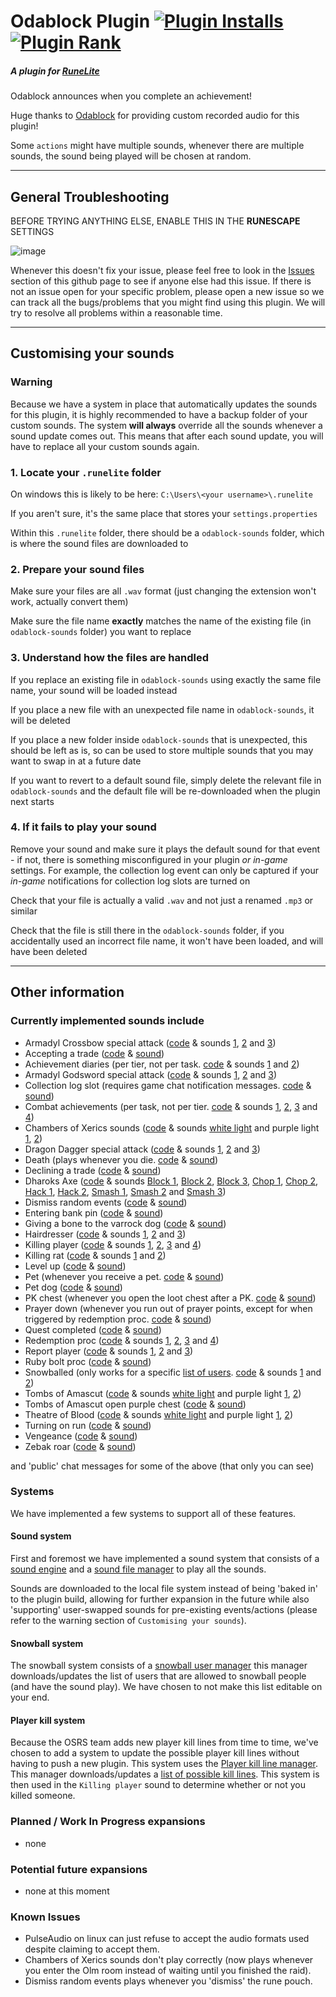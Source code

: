 # Odablock Plugin [![Plugin Installs](https://img.shields.io/endpoint?url=https://i.pluginhub.info/shields/installs/plugin/odablock)](https://runelite.net/plugin-hub/dappermickie) [![Plugin Rank](https://img.shields.io/endpoint?url=https://i.pluginhub.info/shields/rank/plugin/odablock)](https://runelite.net/plugin-hub/show/odablock)

##### A plugin for [RuneLite](https://runelite.net/)

Odablock announces when you complete an achievement!

Huge thanks to [Odablock](https://kick.com/odablock) for providing custom recorded audio for this plugin!

Some `actions` might have multiple sounds, whenever there are multiple sounds, the sound being played will be chosen at random.
___
## General Troubleshooting
BEFORE TRYING ANYTHING ELSE, ENABLE THIS IN THE **RUNESCAPE** SETTINGS

![image](https://user-images.githubusercontent.com/62370532/208992085-e2c07494-d8bb-489e-b7f3-ed538175acbc.png)

Whenever this doesn't fix your issue, please feel free to look in the [Issues](https://github.com/DapperMickie/odablock-sounds/issues) section of this github page to see if anyone else had this issue. If there is not an issue open for your specific problem, please open a new issue so we can track all the bugs/problems that you might find using this plugin. We will try to resolve all problems within a reasonable time.
___

## Customising your sounds

### Warning

Because we have a system in place that automatically updates the sounds for this plugin, it is highly recommended to have a backup folder of your custom sounds. The system __will always__ override all the sounds whenever a sound update comes out. This means that after each sound update, you will have to replace all your custom sounds again.

### 1. Locate your `.runelite` folder

On windows this is likely to be here: `C:\Users\<your username>\.runelite`

If you aren't sure, it's the same place that stores your `settings.properties`

Within this `.runelite` folder, there should be a `odablock-sounds` folder, which is where the sound files are downloaded to

### 2. Prepare your sound files

Make sure your files are all `.wav` format (just changing the extension won't work, actually convert them)

Make sure the file name __exactly__ matches the name of the existing file (in `odablock-sounds` folder) you want to replace

### 3. Understand how the files are handled

If you replace an existing file in `odablock-sounds` using exactly the same file name, your sound will be loaded instead

If you place a new file with an unexpected file name in `odablock-sounds`, it will be deleted

If you place a new folder inside `odablock-sounds` that is unexpected, this should be left as is, so can be used to store multiple sounds that you may want to swap in at a future date

If you want to revert to a default sound file, simply delete the relevant file in `odablock-sounds` and the default file will be re-downloaded when the plugin next starts

### 4. If it fails to play your sound

Remove your sound and make sure it plays the default sound for that event - if not, there is something misconfigured in your plugin _or in-game_ settings. For example, the collection log event can only be captured if your _in-game_ notifications for collection log slots are turned on

Check that your file is actually a valid `.wav` and not just a renamed `.mp3` or similar

Check that the file is still there in the `odablock-sounds` folder, if you accidentally used an incorrect file name, it won't have been loaded, and will have been deleted
___

## Other information

### Currently implemented sounds include

- Armadyl Crossbow special attack ([code](https://github.com/DapperMickie/odablock-sounds/blob/master/src/main/java/com/github/dappermickie/odablock/sounds/AcbSpec.java) & sounds [1](https://github.com/DapperMickie/odablock-sounds/blob/sounds/AcbSpec_r1.wav), [2](https://github.com/DapperMickie/odablock-sounds/blob/sounds/AcbSpec_r2.wav) and [3](https://github.com/DapperMickie/odablock-sounds/blob/sounds/AcbSpec_r3.wav))
- Accepting a trade ([code](https://github.com/DapperMickie/odablock-sounds/blob/master/src/main/java/com/github/dappermickie/odablock/sounds/AcceptTrade.java) & [sound](https://github.com/DapperMickie/odablock-sounds/blob/sounds/AcceptTrade.wav))
- Achievement diaries (per tier, not per task. [code](https://github.com/DapperMickie/odablock-sounds/blob/master/src/main/java/com/github/dappermickie/odablock/sounds/AchievementDiaries.java) & sounds [1](https://github.com/DapperMickie/odablock-sounds/blob/sounds/AchievementDiary_r1.wav) and [2](https://github.com/DapperMickie/odablock-sounds/blob/sounds/AchievementDiary_r2.wav))
- Armadyl Godsword special attack ([code](https://github.com/DapperMickie/odablock-sounds/blob/master/src/main/java/com/github/dappermickie/odablock/sounds/AgsSpec.java) & sounds [1](https://github.com/DapperMickie/odablock-sounds/blob/sounds/AgsSpec_r1.wav), [2](https://github.com/DapperMickie/odablock-sounds/blob/sounds/AgsSpec_r2.wav) and [3](https://github.com/DapperMickie/odablock-sounds/blob/sounds/AgsSpec_r3.wav))
- Collection log slot (requires game chat notification messages. [code](https://github.com/DapperMickie/odablock-sounds/blob/master/src/main/java/com/github/dappermickie/odablock/sounds/CollectionLog.java) & [sound](https://github.com/DapperMickie/odablock-sounds/blob/sounds/ColLogSlotCompleted_r1.wav))
- Combat achievements (per task, not per tier. [code](https://github.com/DapperMickie/odablock-sounds/blob/master/src/main/java/com/github/dappermickie/odablock/sounds/CombatAchievements.java) & sounds [1](https://github.com/DapperMickie/odablock-sounds/blob/sounds/CombatTaskCompleted_r1.wav), [2](https://github.com/DapperMickie/odablock-sounds/blob/sounds/CombatTaskCompleted_r2.wav), [3](https://github.com/DapperMickie/odablock-sounds/blob/sounds/CombatTaskCompleted_r3.wav) and [4](https://github.com/DapperMickie/odablock-sounds/blob/sounds/CombatTaskCompleted_r4.wav))
- Chambers of Xerics sounds ([code](https://github.com/DapperMickie/odablock-sounds/blob/master/src/main/java/com/github/dappermickie/odablock/sounds/CoxSounds.java) & sounds [white light](https://github.com/DapperMickie/odablock-sounds/blob/sounds/WhiteLightAfterRaid.wav) and purple light [1](https://github.com/DapperMickie/odablock-sounds/blob/sounds/GettingPurple_r1.wav), [2](https://github.com/DapperMickie/odablock-sounds/blob/sounds/GettingPurple_r2.wav))
- Dragon Dagger special attack ([code](https://github.com/DapperMickie/odablock-sounds/blob/master/src/main/java/com/github/dappermickie/odablock/sounds/DdsSpec.java) & sounds [1](https://github.com/DapperMickie/odablock-sounds/blob/sounds/DdsSpec_r1.wav), [2](https://github.com/DapperMickie/odablock-sounds/blob/sounds/DdsSpec_r2.wav) and [3](https://github.com/DapperMickie/odablock-sounds/blob/sounds/DdsSpec_r3.wav))
- Death (plays whenever you die. [code](https://github.com/DapperMickie/odablock-sounds/blob/master/src/main/java/com/github/dappermickie/odablock/sounds/Death.java) & [sound](https://github.com/DapperMickie/odablock-sounds/blob/sounds/DyingHCIMCompleted_r1.wav))
- Declining a trade ([code](https://github.com/DapperMickie/odablock-sounds/blob/master/src/main/java/com/github/dappermickie/odablock/sounds/DeclineTrade.java) & [sound](https://github.com/DapperMickie/odablock-sounds/blob/sounds/DeclineTrade.wav))
- Dharoks Axe ([code](https://github.com/DapperMickie/odablock-sounds/blob/master/src/main/java/com/github/dappermickie/odablock/sounds/DhAxe.java) & sounds [Block 1](https://github.com/DapperMickie/odablock-sounds/blob/sounds/DhAxe_block_r1.wav), [Block 2](https://github.com/DapperMickie/odablock-sounds/blob/sounds/DhAxe_block_r2.wav), [Block 3](https://github.com/DapperMickie/odablock-sounds/blob/sounds/DhAxe_block_r3.wav), [Chop 1](https://github.com/DapperMickie/odablock-sounds/blob/sounds/DhAxe_chop_r1.wav), [Chop 2](https://github.com/DapperMickie/odablock-sounds/blob/sounds/DhAxe_chop_r2.wav), [Hack 1](https://github.com/DapperMickie/odablock-sounds/blob/sounds/DhAxe_hack_r1.wav), [Hack 2](https://github.com/DapperMickie/odablock-sounds/blob/sounds/DhAxe_hack_r2.wav), [Smash 1](https://github.com/DapperMickie/odablock-sounds/blob/sounds/DhAxe_smash_r1.wav), [Smash 2](https://github.com/DapperMickie/odablock-sounds/blob/sounds/DhAxe_smash_r2.wav) and [Smash 3](https://github.com/DapperMickie/odablock-sounds/blob/sounds/DhAxe_smash_r3.wav))
- Dismiss random events ([code](https://github.com/DapperMickie/odablock-sounds/blob/master/src/main/java/com/github/dappermickie/odablock/sounds/DismissRandomEvent.java) & [sound](https://github.com/DapperMickie/odablock-sounds/blob/sounds/DismissingRandomEvent.wav))
- Entering bank pin ([code](https://github.com/DapperMickie/odablock-sounds/blob/master/src/main/java/com/github/dappermickie/odablock/sounds/EnteringBankPin.java) & [sound](https://github.com/DapperMickie/odablock-sounds/blob/sounds/TypingInBankpin.wav))
- Giving a bone to the varrock dog ([code](https://github.com/DapperMickie/odablock-sounds/blob/master/src/main/java/com/github/dappermickie/odablock/sounds/GiveBone.java) & [sound](https://github.com/DapperMickie/odablock-sounds/blob/sounds/GiveBone.wav))
- Hairdresser ([code](https://github.com/DapperMickie/odablock-sounds/blob/master/src/main/java/com/github/dappermickie/odablock/sounds/HairDresser.java) & sounds [1](https://github.com/DapperMickie/odablock-sounds/blob/sounds/Hairdresser_r1.wav), [2](https://github.com/DapperMickie/odablock-sounds/blob/sounds/Hairdresser_r2.wav) and [3](https://github.com/DapperMickie/odablock-sounds/blob/sounds/Hairdresser_r3.wav))
- Killing player ([code](https://github.com/DapperMickie/odablock-sounds/blob/master/src/main/java/com/github/dappermickie/odablock/sounds/KillingPlayer.java) & sounds [1](https://github.com/DapperMickie/odablock-sounds/blob/sounds/KillingSomeone_r1.wav), [2](https://github.com/DapperMickie/odablock-sounds/blob/sounds/KillingSomeone_r2.wav), [3](https://github.com/DapperMickie/odablock-sounds/blob/sounds/KillingSomeone_r3.wav) and [4](https://github.com/DapperMickie/odablock-sounds/blob/sounds/KillingSomeone_r4.wav))
- Killing rat ([code](https://github.com/DapperMickie/odablock-sounds/blob/master/src/main/java/com/github/dappermickie/odablock/sounds/KillingRat.java) & sounds [1](https://github.com/DapperMickie/odablock-sounds/blob/sounds/KillingRatOrScurrius_r1.wav) and [2](https://github.com/DapperMickie/odablock-sounds/blob/sounds/KillingRatOrScurrius_r2.wav))
- Level up ([code](https://github.com/DapperMickie/odablock-sounds/blob/master/src/main/java/com/github/dappermickie/odablock/sounds/LevelUp.java) & [sound](https://github.com/DapperMickie/odablock-sounds/blob/sounds/LevelUpCompleted_r1.wav))
- Pet (whenever you receive a pet. [code](https://github.com/DapperMickie/odablock-sounds/blob/master/src/main/java/com/github/dappermickie/odablock/sounds/Pet.java) & [sound](https://github.com/DapperMickie/odablock-sounds/blob/sounds/NewPet.wav))
- Pet dog ([code](https://github.com/DapperMickie/odablock-sounds/blob/master/src/main/java/com/github/dappermickie/odablock/sounds/PetDog.java) & [sound](https://github.com/DapperMickie/odablock-sounds/blob/sounds/PettingDog.wav))
- PK chest (whenever you open the loot chest after a PK. [code](https://github.com/DapperMickie/odablock-sounds/blob/master/src/main/java/com/github/dappermickie/odablock/sounds/PkChest.java) & [sound](https://github.com/DapperMickie/odablock-sounds/blob/sounds/ClickingPkLootChest.wav))
- Prayer down (whenever you run out of prayer points, except for when triggered by redemption proc. [code](https://github.com/DapperMickie/odablock-sounds/blob/master/src/main/java/com/github/dappermickie/odablock/sounds/PrayerDown.java) & [sound](https://github.com/DapperMickie/odablock-sounds/blob/sounds/SmitedNoPrayer.wav))
- Quest completed ([code](https://github.com/DapperMickie/odablock-sounds/blob/master/src/main/java/com/github/dappermickie/odablock/sounds/QuestCompleted.java) & [sound](https://github.com/DapperMickie/odablock-sounds/blob/sounds/QuestCompleted_r1.wav))
- Redemption proc ([code](https://github.com/DapperMickie/odablock-sounds/blob/master/src/main/java/com/github/dappermickie/odablock/sounds/RedemptionProc.java) & sounds [1](https://github.com/DapperMickie/odablock-sounds/blob/sounds/RedemptionProc_r1.wav), [2](https://github.com/DapperMickie/odablock-sounds/blob/sounds/RedemptionProc_r2.wav), [3](https://github.com/DapperMickie/odablock-sounds/blob/sounds/RedemptionProc_r3.wav) and [4](https://github.com/DapperMickie/odablock-sounds/blob/sounds/RedemptionProc_r4.wav))
- Report player ([code](https://github.com/DapperMickie/odablock-sounds/blob/master/src/main/java/com/github/dappermickie/odablock/sounds/ReportPlayer.java) & sounds [1](https://github.com/DapperMickie/odablock-sounds/blob/sounds/ReportPlayer_r1.wav), [2](https://github.com/DapperMickie/odablock-sounds/blob/sounds/ReportPlayer_r2.wav) and [3](https://github.com/DapperMickie/odablock-sounds/blob/sounds/ReportPlayer_r3.wav))
- Ruby bolt proc ([code](https://github.com/DapperMickie/odablock-sounds/blob/master/src/main/java/com/github/dappermickie/odablock/sounds/RubyBoltProc.java) & [sound](https://github.com/DapperMickie/odablock-sounds/blob/sounds/RubyProc.wav))
- Snowballed (only works for a specific [list of users](https://github.com/DapperMickie/odablock-sounds/blob/snowball/users.txt). [code](https://github.com/DapperMickie/odablock-sounds/blob/master/src/main/java/com/github/dappermickie/odablock/sounds/SnowBalled.java) & sounds [1](https://github.com/DapperMickie/odablock-sounds/blob/sounds/Snowball_r1.wav) and [2](https://github.com/DapperMickie/odablock-sounds/blob/sounds/Snowball_r1.wav))
- Tombs of Amascut ([code](https://github.com/DapperMickie/odablock-sounds/blob/master/src/main/java/com/github/dappermickie/odablock/sounds/ToaChestLight.java) & sounds [white light](https://github.com/DapperMickie/odablock-sounds/blob/sounds/WhiteLightAfterRaid.wav) and purple light [1](https://github.com/DapperMickie/odablock-sounds/blob/sounds/GettingPurple_r1.wav), [2](https://github.com/DapperMickie/odablock-sounds/blob/sounds/GettingPurple_r2.wav))
- Tombs of Amascut open purple chest ([code](https://github.com/DapperMickie/odablock-sounds/blob/master/src/main/java/com/github/dappermickie/odablock/sounds/ToaChestOpens.java) & [sound](https://github.com/DapperMickie/odablock-sounds/blob/sounds/ToaChestOpens.wav))
- Theatre of Blood ([code](https://github.com/DapperMickie/odablock-sounds/blob/master/src/main/java/com/github/dappermickie/odablock/sounds/TobChestLight.java) & sounds [white light](https://github.com/DapperMickie/odablock-sounds/blob/sounds/WhiteLightAfterRaid.wav) and purple light [1](https://github.com/DapperMickie/odablock-sounds/blob/sounds/GettingPurple_r1.wav), [2](https://github.com/DapperMickie/odablock-sounds/blob/sounds/GettingPurple_r2.wav))
- Turning on run ([code](https://github.com/DapperMickie/odablock-sounds/blob/master/src/main/java/com/github/dappermickie/odablock/sounds/TurnOnRun.java) & [sound](https://github.com/DapperMickie/odablock-sounds/blob/sounds/TurningOnRun.wav))
- Vengeance ([code](https://github.com/DapperMickie/odablock-sounds/blob/master/src/main/java/com/github/dappermickie/odablock/sounds/Vengeance.java) & [sound](https://github.com/DapperMickie/odablock-sounds/blob/sounds/Vengeance.wav))
- Zebak roar ([code](https://github.com/DapperMickie/odablock-sounds/blob/master/src/main/java/com/github/dappermickie/odablock/sounds/ZebakRoar.java) & [sound](https://github.com/DapperMickie/odablock-sounds/blob/sounds/ZebakRoar.wav))

and 'public' chat messages for some of the above (that only you can see)

### Systems

We have implemented a few systems to support all of these features. 

#### Sound system

First and foremost we have implemented a sound system that consists of a [sound engine](https://github.com/DapperMickie/odablock-sounds/blob/master/src/main/java/com/github/dappermickie/odablock/SoundEngine.java) and a [sound file manager](https://github.com/DapperMickie/odablock-sounds/blob/master/src/main/java/com/github/dappermickie/odablock/SoundFileManager.java) to play all the sounds.

Sounds are downloaded to the local file system instead of being 'baked in' to the plugin build, allowing for further
expansion in the future while also 'supporting' user-swapped sounds for pre-existing events/actions (please refer to the warning section of `Customising your sounds`).

#### Snowball system

The snowball system consists of a [snowball user manager](https://github.com/DapperMickie/odablock-sounds/blob/master/src/main/java/com/github/dappermickie/odablock/SnowballUserManager.java) this manager downloads/updates the list of users that are allowed to snowball people (and have the sound play). We have chosen to not make this list editable on your end.

#### Player kill system

Because the OSRS team adds new player kill lines from time to time, we've chosen to add a system to update the possible player kill lines without having to push a new plugin. This system uses the [Player kill line manager](https://github.com/DapperMickie/odablock-sounds/blob/master/src/main/java/com/github/dappermickie/odablock/PlayerKillLineManager.java). This manager downloads/updates a [list of possible kill lines](https://github.com/DapperMickie/odablock-sounds/blob/playerkillpatterns/pklines.txt). This system is then used in the `Killing player` sound to determine whether or not you killed someone.


### Planned / Work In Progress expansions

- none

### Potential future expansions

- none at this moment

### Known Issues

- PulseAudio on linux can just refuse to accept the audio formats used despite claiming to accept them.
- Chambers of Xerics sounds don't play correctly (now plays whenever you enter the Olm room instead of waiting until you finished the raid).
- Dismiss random events plays whenever you 'dismiss' the rune pouch.
